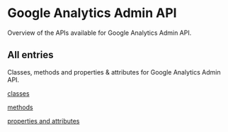 [
This is a templated file. Adding content to this file may result in it being
reverted. Instead, if you want to place additional content, create an
"overview_content.md" file in `docs/` directory. The Sphinx tool will
pick up on the content and merge the content.
]: #

# Google Analytics Admin API

Overview of the APIs available for Google Analytics Admin API.

## All entries

Classes, methods and properties & attributes for
Google Analytics Admin API.

[classes](https://cloud.google.com/python/docs/reference/admin/latest/summary_class.html)

[methods](https://cloud.google.com/python/docs/reference/admin/latest/summary_method.html)

[properties and
attributes](https://cloud.google.com/python/docs/reference/admin/latest/summary_property.html)
